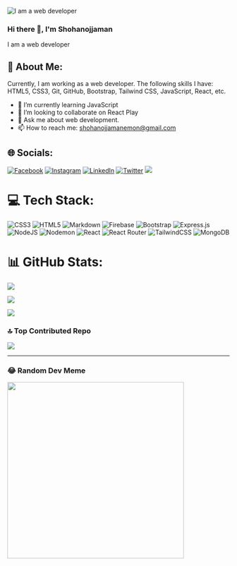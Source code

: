 ![I am a web developer](https://scontent.fdac68-1.fna.fbcdn.net/v/t39.30808-6/396535285_821804259722994_2126584865825412441_n.jpg?stp=dst-jpg_s960x960&_nc_cat=111&ccb=1-7&_nc_sid=5f2048&_nc_eui2=AeFo9VWoKEDYugfBSZGskw7mBjXAeqVkP2EGNcB6pWQ_YfgvFJg41rnqSfBWzNyj3CY93BqvpT3dJJnJEcn4bfnS&_nc_ohc=-aCaA_WGxZEAX9a0qTz&_nc_zt=23&_nc_ht=scontent.fdac68-1.fna&oh=00_AfAW_p7tHWuUbW1acbVW6yNtBuJceeGCS4FKmGgY7ZNj7Q&oe=654ABA8B)

### Hi there 👋, I'm Shohanojjaman

I am a web developer

## 💫 About Me:

Currently, I am working as a web developer. The following skills I have: HTML5, CSS3, Git, GitHub, Bootstrap, Tailwind CSS, JavaScript, React, etc.

- 🌱 I’m currently learning JavaScript
- 👯 I’m looking to collaborate on React Play
- 💬 Ask me about web development.
- 📫 How to reach me: shohanojjamanemon@gmail.com

## 🌐 Socials:

[![Facebook](https://img.shields.io/badge/Facebook-%231877F2.svg?logo=Facebook&logoColor=white)](https://facebook.com/shohanojjaman) [![Instagram](https://img.shields.io/badge/Instagram-%23E4405F.svg?logo=Instagram&logoColor=white)](https://instagram.com/shohanojjaman_emon_) [![LinkedIn](https://img.shields.io/badge/LinkedIn-%230077B5.svg?logo=linkedin&logoColor=white)](https://linkedin.com/in/shohanojjaman) [![Twitter](https://img.shields.io/badge/Twitter-%231DA1F2.svg?logo=Twitter&logoColor=white)](https://twitter.com/shohanojjaman_) [![](https://visitcount.itsvg.in/api?id=Shohanojjaman&icon=5&color=0)](https://visitcount.itsvg.in)

# 💻 Tech Stack:

![CSS3](https://img.shields.io/badge/css3-%231572B6.svg?style=for-the-badge&logo=css3&logoColor=white) ![HTML5](https://img.shields.io/badge/html5-%23E34F26.svg?style=for-the-badge&logo=html5&logoColor=white) ![Markdown](https://img.shields.io/badge/markdown-%23000000.svg?style=for-the-badge&logo=markdown&logoColor=white) ![Firebase](https://img.shields.io/badge/firebase-%23039BE5.svg?style=for-the-badge&logo=firebase) ![Bootstrap](https://img.shields.io/badge/bootstrap-%238511FA.svg?style=for-the-badge&logo=bootstrap&logoColor=white) ![Express.js](https://img.shields.io/badge/express.js-%23404d59.svg?style=for-the-badge&logo=express&logoColor=%2361DAFB) ![NodeJS](https://img.shields.io/badge/node.js-6DA55F?style=for-the-badge&logo=node.js&logoColor=white) ![Nodemon](https://img.shields.io/badge/NODEMON-%23323330.svg?style=for-the-badge&logo=nodemon&logoColor=%BBDEAD) ![React](https://img.shields.io/badge/react-%2320232a.svg?style=for-the-badge&logo=react&logoColor=%2361DAFB) ![React Router](https://img.shields.io/badge/React_Router-CA4245?style=for-the-badge&logo=react-router&logoColor=white) ![TailwindCSS](https://img.shields.io/badge/tailwindcss-%2338B2AC.svg?style=for-the-badge&logo=tailwind-css&logoColor=white) ![MongoDB](https://img.shields.io/badge/MongoDB-%234ea94b.svg?style=for-the-badge&logo=mongodb&logoColor=white)

# 📊 GitHub Stats:

![](https://github-readme-stats.vercel.app/api?username=Shohanojjaman&theme=react&hide_border=true&include_all_commits=true&count_private=false)

![](https://github-readme-streak-stats.herokuapp.com/?user=Shohanojjaman&theme=react&hide_border=true)

![](https://github-readme-stats.vercel.app/api/top-langs/?username=Shohanojjaman&theme=react&hide_border=true&include_all_commits=true&count_private=false&layout=compact)

### 🔝 Top Contributed Repo

![](https://github-contributor-stats.vercel.app/api?username=Shohanojjaman&limit=5&theme=monokai&combine_all_yearly_contributions=true)

----------

### 😂 Random Dev Meme

<img src='https://randommeme-five.vercel.app/' style="height: 400px;"/>
